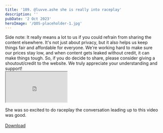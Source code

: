 ```yaml
---
title: '109. @luvve.ashe she is really into raceplay'
description: ''
pubDate: '2 Oct 2023'
heroImage: '/QOS-placeholder-1.jpg'
---
```

<div class="video_paragraph_header"> Side note: It really means a lot to us if you could refrain from sharing the content elsewhere. It's not just about privacy, but it also helps us keep things fair and affordable for everyone. We're working hard to make sure our prices stay low, and when content gets leaked without credit, it can make things tough. So, if you do decide to share, please consider giving a shoutout/credit to the website. We truly appreciate your understanding and support!</div>

<iframe src="https://drive.google.com/file/d/15dLjngSsrEeQguJ4FmwY1Ex0b3qGBTqO/preview" width="200" height="100" allow="autoplay" allowfullscreen="allowfullscreen"></iframe>

She was so excited to do raceplay the conversation leading up to this video was good.
<br>
<br>
<a class="read_more" href="https://drive.google.com/file/d/15dLjngSsrEeQguJ4FmwY1Ex0b3qGBTqO/view?usp=sharing">Download</a>